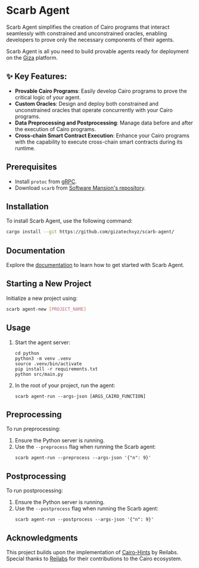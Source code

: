 # Scarb Agent

Scarb Agent simplifies the creation of Cairo programs that interact seamlessly with constrained and unconstrained oracles, enabling developers to prove only the necessary components of their agents.

Scarb Agent is all you need to build provable agents ready for deployment on the [Giza](https://www.gizatech.xyz/) platform.

## ✨ Key Features:

- **Provable Cairo Programs**: Easily develop Cairo programs to prove the critical logic of your agent.
- **Custom Oracles**: Design and deploy both constrained and unconstrained oracles that operate concurrently with your Cairo programs.
- **Data Preprocessing and Postprocessing**: Manage data before and after the execution of Cairo programs.
- **Cross-chain Smart Contract Execution**: Enhance your Cairo programs with the capability to execute cross-chain smart contracts during its runtime.

##  Prerequisites

- Install `protoc` from [gRPC](https://grpc.io/docs/protoc-installation/).
- Download `scarb` from [Software Mansion's repository](https://github.com/software-mansion/scarb/releases).

## Installation

To install Scarb Agent, use the following command:

```bash
cargo install --git https://github.com/gizatechxyz/scarb-agent/
```

## Documentation 

Explore the [documentation](https://orion-giza.gitbook.io/scarb-agent) to learn how to get started with Scarb Agent.

## Starting a New Project

Initialize a new project using:

```bash
scarb agent-new [PROJECT_NAME]
```

## Usage

1. Start the agent server:

   ```
   cd python
   python3 -m venv .venv
   source .venv/bin/activate
   pip install -r requirements.txt
   python src/main.py
   ```

2. In the root of your project, run the agent:
   ```
   scarb agent-run --args-json [ARGS_CAIRO_FUNCTION]
   ```

## Preprocessing

To run preprocessing:

1. Ensure the Python server is running.
2. Use the `--preprocess` flag when running the Scarb agent:
   ```
   scarb agent-run --preprocess --args-json '{"n": 9}'
   ```

## Postprocessing

To run postprocessing:

1. Ensure the Python server is running.
2. Use the `--postprocess` flag when running the Scarb agent:
   ```
   scarb agent-run --postprocess --args-json '{"n": 9}'
   ```

## Acknowledgments

This project builds upon the implementation of [Cairo-Hints](https://github.com/reilabs/cairo-hints) by Reilabs. Special thanks to [Reilabs](https://reilabs.io/) for their contributions to the Cairo ecosystem.
